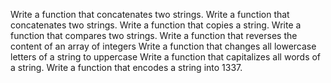 Write a function that concatenates two strings.
Write a function that concatenates two strings.
Write a function that copies a string.
Write a function that compares two strings.
Write a function that reverses the content of an array of integers
Write a function that changes all lowercase letters of a string to uppercase
Write a function that capitalizes all words of a string.
Write a function that encodes a string into 1337.
